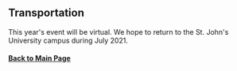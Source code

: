 ## Transportation

This year's event will be virtual.  We hope to return to the St. John's University campus during July 2021.

#### [Back to Main Page](index.md)
